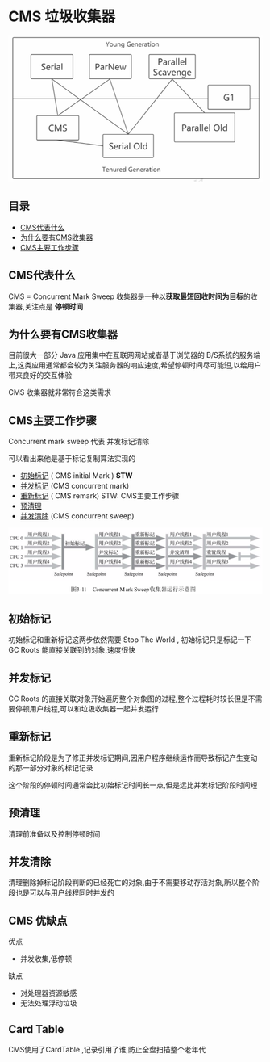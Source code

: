 # CMS 垃圾收集器

<img src="../../assets/image-20200908105903706.png" alt="image-20200908105903706" style="zoom:67%;" />

## 目录

- [CMS代表什么](#CMS代表什么)
- [为什么要有CMS收集器](#为什么要有CMS收集器)
- [CMS主要工作步骤](#CMS主要工作步骤)



## CMS代表什么

CMS = Concurrent Mark Sweep  收集器是一种以**获取最短回收时间为目标**的收集器,关注点是 **停顿时间**

## 为什么要有CMS收集器

目前很大一部分 Java 应用集中在互联网网站或者基于浏览器的 B/S系统的服务端上,这类应用通常都会较为关注服务器的响应速度,希望停顿时间尽可能短,以给用户带来良好的交互体验

CMS 收集器就非常符合这类需求

## CMS主要工作步骤

Concurrent mark sweep 代表 并发标记清除

可以看出来他是基于标记复制算法实现的

- [初始标记](#初始标记) ( CMS initial Mark ) **STW** 
- [并发标记](#并发标记) (CMS concurrent mark) 
- [重新标记](#重新标记) ( CMS remark)  STW: CMS主要工作步骤
- [预清理](#预清理)
- [并发清除](#并发清除) (CMS concurrent sweep)

![image-20200819185709003](../../assets/image-20200819185709003.png)

## 初始标记

初始标记和重新标记这两步依然需要 Stop The World , 初始标记只是标记一下 GC Roots 能直接关联到的对象,速度很快

## 并发标记

CC Roots 的直接关联对象开始遍历整个对象图的过程,整个过程耗时较长但是不需要停顿用户线程,可以和垃圾收集器一起并发运行

## 重新标记

重新标记阶段是为了修正并发标记期间,因用户程序继续运作而导致标记产生变动的那一部分对象的标记记录

这个阶段的停顿时间通常会比初始标记时间长一点,但是远比并发标记阶段时间短

## 预清理

清理前准备以及控制停顿时间

## 并发清除

清理删除掉标记阶段判断的已经死亡的对象,由于不需要移动存活对象,所以整个阶段也是可以与用户线程同时并发的

## CMS 优缺点

优点

- 并发收集,低停顿

缺点

- 对处理器资源敏感
- 无法处理浮动垃圾

## Card Table

CMS使用了CardTable ,记录引用了谁,防止全盘扫描整个老年代